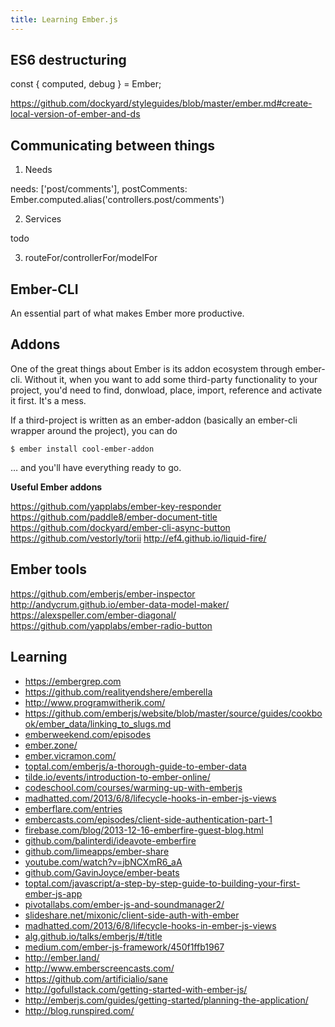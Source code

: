 ```yaml
---
title: Learning Ember.js
---
```


## ES6 destructuring

const { computed, debug } = Ember;

https://github.com/dockyard/styleguides/blob/master/ember.md#create-local-version-of-ember-and-ds

## Communicating between things

1. Needs

needs: ['post/comments'],
postComments: Ember.computed.alias('controllers.post/comments')

2. Services

todo

3. routeFor/controllerFor/modelFor

## Ember-CLI

An essential part of what makes Ember more productive.

## Addons

One of the great things about Ember is its addon ecosystem through ember-cli. Without it, when you want to add some third-party functionality to your project, you'd need to find, donwload, place, import, reference and activate it first. It's a mess.

If a third-project is written as an ember-addon (basically an ember-cli wrapper around the project), you can do

`$ ember install cool-ember-addon`

… and you'll have everything ready to go.

**Useful Ember addons**

https://github.com/yapplabs/ember-key-responder
https://github.com/paddle8/ember-document-title
https://github.com/dockyard/ember-cli-async-button
https://github.com/vestorly/torii
http://ef4.github.io/liquid-fire/

## Ember tools

https://github.com/emberjs/ember-inspector
http://andycrum.github.io/ember-data-model-maker/
https://alexspeller.com/ember-diagonal/
https://github.com/yapplabs/ember-radio-button

## Learning

- https://embergrep.com
- https://github.com/realityendshere/emberella
- http://www.programwitherik.com/
- https://github.com/emberjs/website/blob/master/source/guides/cookbook/ember_data/linking_to_slugs.md
- [emberweekend.com/episodes](https://emberweekend.com/episodes)
- [ember.zone/](http://ember.zone/)
- [ember.vicramon.com/](http://ember.vicramon.com/)
- [toptal.com/emberjs/a-thorough-guide-to-ember-data](http://www.toptal.com/emberjs/a-thorough-guide-to-ember-data)
- [tilde.io/events/introduction-to-ember-online/](http://www.tilde.io/events/introduction-to-ember-online/)
- [codeschool.com/courses/warming-up-with-emberjs](https://www.codeschool.com/courses/warming-up-with-emberjs)
- [madhatted.com/2013/6/8/lifecycle-hooks-in-ember-js-views](http://madhatted.com/2013/6/8/lifecycle-hooks-in-ember-js-views)
- [emberflare.com/entries](https://emberflare.com/entries)
- [embercasts.com/episodes/client-side-authentication-part-1](http://www.embercasts.com/episodes/client-side-authentication-part-1)
- [firebase.com/blog/2013-12-16-emberfire-guest-blog.html](https://www.firebase.com/blog/2013-12-16-emberfire-guest-blog.html)
- [github.com/balinterdi/ideavote-emberfire](https://github.com/balinterdi/ideavote-emberfire)
- [github.com/limeapps/ember-share](https://github.com/limeapps/ember-share)
- [youtube.com/watch?v=jbNCXmR6_aA](https://www.youtube.com/watch?v=jbNCXmR6_aA)
- [github.com/GavinJoyce/ember-beats](https://github.com/GavinJoyce/ember-beats)
- [toptal.com/javascript/a-step-by-step-guide-to-building-your-first-ember-js-app](http://www.toptal.com/javascript/a-step-by-step-guide-to-building-your-first-ember-js-app)
- [pivotallabs.com/ember-js-and-soundmanager2/](http://pivotallabs.com/ember-js-and-soundmanager2/)
- [slideshare.net/mixonic/client-side-auth-with-ember](http://www.slideshare.net/mixonic/client-side-auth-with-ember)
- [madhatted.com/2013/6/8/lifecycle-hooks-in-ember-js-views](http://madhatted.com/2013/6/8/lifecycle-hooks-in-ember-js-views)
- [alg.github.io/talks/emberjs/#/title](http://alg.github.io/talks/emberjs/#/title)
- [medium.com/ember-js-framework/450f1ffb1967](https://medium.com/ember-js-framework/450f1ffb1967)
- http://ember.land/
- http://www.emberscreencasts.com/
- https://github.com/artificialio/sane
- http://gofullstack.com/getting-started-with-ember-js/
- http://emberjs.com/guides/getting-started/planning-the-application/
- http://blog.runspired.com/
